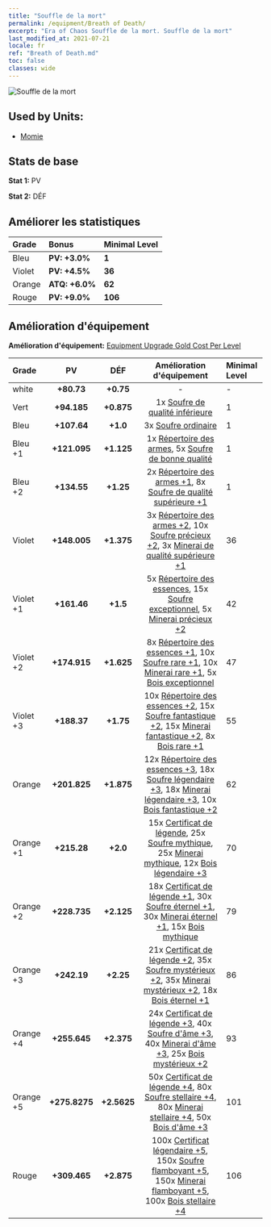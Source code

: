 ```yaml
---
title: "Souffle de la mort"
permalink: /equipment/Breath of Death/
excerpt: "Era of Chaos Souffle de la mort. Souffle de la mort"
last_modified_at: 2021-07-21
locale: fr
ref: "Breath of Death.md"
toc: false
classes: wide
---
```


  ![Souffle de la mort](/images/e/e_3084.png)

## Used by Units:

* [Momie](/fr/units/Mummy/) 


## Stats de base
 **Stat 1:** PV

 **Stat 2:** DÉF

## Améliorer les statistiques

  |     Grade    |   Bonus | Minimal Level | 
  |:-------------|:--------|:--------------| 
  | Bleu | **PV: +3.0%** | **1** | 
  | Violet | **PV: +4.5%** | **36** | 
  | Orange | **ATQ: +6.0%** | **62** | 
  | Rouge | **PV: +9.0%** | **106** | 


## Amélioration d'équipement
 **Amélioration d'équipement:** [Equipment Upgrade Gold Cost Per Level](/equipment/EquipmentUpgradeCostPerLevel/) 

  |          Grade      | PV | DÉF | Amélioration d'équipement | Minimal Level |
  |:--------------------|:---------:|:---------:|:----------------:|:--------------|
  | white | **+80.73** | **+0.75** | - | - |
  | Vert | **+94.185** | **+0.875** | 1x [Soufre de qualité inférieure](/ItemsFR/mat_3/) | 1 |
  | Bleu | **+107.64** | **+1.0** | 3x [Soufre ordinaire](/ItemsFR/mat_9/) | 1 |
  | Bleu +1 | **+121.095** | **+1.125** | 1x [Répertoire des armes](/ItemsFR/mat_18/), 5x [Soufre de bonne qualité](/ItemsFR/mat_15/) | 1 |
  | Bleu +2 | **+134.55** | **+1.25** | 2x [Répertoire des armes +1](/ItemsFR/mat_25/), 8x [Soufre de qualité supérieure +1](/ItemsFR/mat_22/) | 1 |
  | Violet | **+148.005** | **+1.375** | 3x [Répertoire des armes +2](/ItemsFR/mat_32/), 10x [Soufre précieux +2](/ItemsFR/mat_29/), 3x [Minerai de qualité supérieure +1](/ItemsFR/mat_19/) | 36 |
  | Violet +1 | **+161.46** | **+1.5** | 5x [Répertoire des essences](/ItemsFR/mat_39/), 15x [Soufre exceptionnel](/ItemsFR/mat_36/), 5x [Minerai précieux +2](/ItemsFR/mat_26/) | 42 |
  | Violet +2 | **+174.915** | **+1.625** | 8x [Répertoire des essences +1](/ItemsFR/mat_46/), 10x [Soufre rare +1](/ItemsFR/mat_43/), 10x [Minerai rare +1](/ItemsFR/mat_40/), 5x [Bois exceptionnel](/ItemsFR/mat_34/) | 47 |
  | Violet +3 | **+188.37** | **+1.75** | 10x [Répertoire des essences +2](/ItemsFR/mat_53/), 15x [Soufre fantastique +2](/ItemsFR/mat_50/), 15x [Minerai fantastique +2](/ItemsFR/mat_47/), 8x [Bois rare +1](/ItemsFR/mat_41/) | 55 |
  | Orange | **+201.825** | **+1.875** | 12x [Répertoire des essences +3](/ItemsFR/mat_60/), 18x [Soufre légendaire +3](/ItemsFR/mat_57/), 18x [Minerai légendaire +3](/ItemsFR/mat_54/), 10x [Bois fantastique +2](/ItemsFR/mat_48/) | 62 |
  | Orange +1 | **+215.28** | **+2.0** | 15x [Certificat de légende](/ItemsFR/mat_67/), 25x [Soufre mythique](/ItemsFR/mat_64/), 25x [Minerai mythique](/ItemsFR/mat_61/), 12x [Bois légendaire +3](/ItemsFR/mat_55/) | 70 |
  | Orange +2 | **+228.735** | **+2.125** | 18x [Certificat de légende +1](/ItemsFR/mat_74/), 30x [Soufre éternel +1](/ItemsFR/mat_71/), 30x [Minerai éternel +1](/ItemsFR/mat_68/), 15x [Bois mythique](/ItemsFR/mat_62/) | 79 |
  | Orange +3 | **+242.19** | **+2.25** | 21x [Certificat de légende +2](/ItemsFR/mat_81/), 35x [Soufre mystérieux +2](/ItemsFR/mat_78/), 35x [Minerai mystérieux +2](/ItemsFR/mat_75/), 18x [Bois éternel +1](/ItemsFR/mat_69/) | 86 |
  | Orange +4 | **+255.645** | **+2.375** | 24x [Certificat de légende +3](/ItemsFR/mat_88/), 40x [Soufre d'âme +3](/ItemsFR/mat_85/), 40x [Minerai d'âme +3](/ItemsFR/mat_82/), 25x [Bois mystérieux +2](/ItemsFR/mat_76/) | 93 |
  | Orange +5 | **+275.8275** | **+2.5625** | 50x [Certificat de légende +4](/ItemsFR/mat_95/), 80x [Soufre stellaire +4](/ItemsFR/mat_92/), 80x [Minerai stellaire +4](/ItemsFR/mat_89/), 50x [Bois d'âme +3](/ItemsFR/mat_83/) | 101 |
  | Rouge | **+309.465** | **+2.875** | 100x [Certificat légendaire +5](/ItemsFR/mat_102/), 150x [Soufre flamboyant +5](/ItemsFR/mat_99/), 150x [Minerai flamboyant +5](/ItemsFR/mat_96/), 100x [Bois stellaire +4](/ItemsFR/mat_90/) | 106 |

